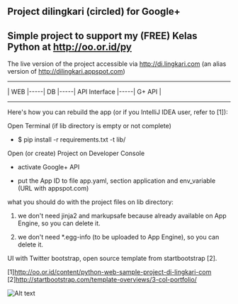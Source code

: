 ## Project dilingkari (circled) for Google+

## Simple project to support my (FREE) Kelas Python at http://oo.or.id/py

The live version of the project accessible via http://di.lingkari.com (an alias version of http://dilingkari.appspot.com)

 -------     ------     -----------------     ----------
 | WEB |-----| DB |-----| API Interface |-----| G+ API |
 -------     ------     -----------------     ----------

Here's how you can rebuild the app (or if you IntelliJ IDEA user, refer to [1]):

Open Terminal (if lib directory is empty or not complete)

+ $ pip install -r requirements.txt -t lib/

Open (or create) Project on Developer Console

+ activate Google+ API

+ put the App ID to file app.yaml, section application and env_variable (URL with appspot.com)

what you should do with the project files on lib directory:

1. we don't need jinja2 and markupsafe because already available on App Engine, so you can delete it.

1. we don't need \*.egg-info (to be uploaded to App Engine), so you can delete it.

UI with Twitter bootstrap, open source template from startbootstrap [2].

[1]http://oo.or.id/content/python-web-sample-project-di-lingkari-com
[2]http://startbootstrap.com/template-overviews/3-col-portfolio/

![Alt text](http://7langit.com/dilingkari.png "Screenshot of Website (updated per hour)")